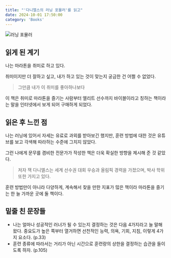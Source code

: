 ```yaml
---
title: "'다니엘스의 러닝 포뮬러'를 읽고"
date: 2024-10-01 17:50:00
category: 'Books'
---
```


![러닝 포뮬러](https://github.com/user-attachments/assets/1f8dc589-2d0b-4154-a36c-c659ee6f9fda)

## 읽게 된 계기

나는 마라톤을 취미로 하고 있다.

취미이지만 더 잘하고 싶고, 내가 하고 있는 것이 맞는지 궁금한 건 어쩔 수 없었다.

> 그만큼 내가 이 취미를 좋아하나보다

이 책은 취미로 마라톤을 즐기는 사람부터 엘리트 선수까지 바이블이라고 칭하는 책이라는 말을 인터넷에서 보게 되어 구매하게 되었다.


## 읽은 후 느낀 점

나는 러닝에 있어서 자세는 유료로 과외를 받아보긴 했지만, 훈련 방법에 대한 것은 유튜브를 보고 각색해 따라하는 수준에 그치지 않았다.

그런 나에게 문무를 겸비한 전문가가 작성한 책은 더욱 확실한 방향을 제시해 준 것 같았다.

> 저자 잭 다니엘스는 세계 선수권 대회 우승과 올림픽 경력을 가졌으며, 박사 학위 또한 가지고 있다.

훈련 방법만이 아니라 다양하게, 계속해서 찾을 만한 지표가 많은 책이라 마라톤을 즐기는 한 늘 가까운 곳에 둘 책이다.

## 밑줄 친 문장들

* 나는 얼마나 성공적인 러너가 될 수 있는지 결정하는 것은 다음 4가지라고 늘 말해 왔다. 중요도가 높은 쪽부터 열거하면 선천적인 능력, 의욕, 기회, 지침, 이렇게 4가지 요소다. (p.33)
* 훈련 종류에 따라서는 거리가 아닌 시간으로 훈련량의 상한을 결정하는 습관을 들이도록 하자. (p.105)